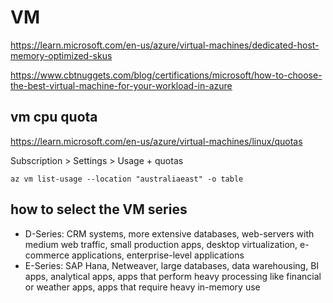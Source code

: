 # VM
https://learn.microsoft.com/en-us/azure/virtual-machines/dedicated-host-memory-optimized-skus

https://www.cbtnuggets.com/blog/certifications/microsoft/how-to-choose-the-best-virtual-machine-for-your-workload-in-azure

## vm cpu quota
https://learn.microsoft.com/en-us/azure/virtual-machines/linux/quotas

Subscription > Settings > Usage + quotas
```
az vm list-usage --location "australiaeast" -o table
```

## how to select the VM series
- D-Series: CRM systems, more extensive databases, web-servers with medium web traffic, small production apps, desktop virtualization, e-commerce applications, enterprise-level applications
- E-Series: SAP Hana, Netweaver, large databases, data warehousing, BI apps, analytical apps, apps that perform heavy processing like financial or weather apps, apps that require heavy in-memory use
